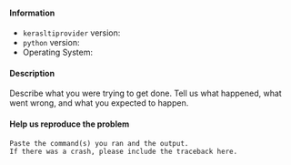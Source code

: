 #### Information

- ``kerasltiprovider`` version:
- ``python`` version:
- Operating System:

#### Description

Describe what you were trying to get done.
Tell us what happened, what went wrong, and what you expected to happen.

#### Help us reproduce the problem

```
Paste the command(s) you ran and the output.
If there was a crash, please include the traceback here.
```
